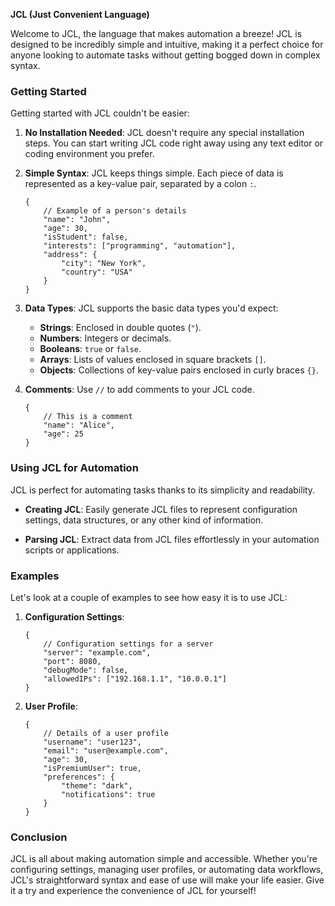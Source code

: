 **JCL (Just Convenient Language)**

Welcome to JCL, the language that makes automation a breeze! JCL is designed to be incredibly simple and intuitive, making it a perfect choice for anyone looking to automate tasks without getting bogged down in complex syntax.

### Getting Started

Getting started with JCL couldn't be easier:

1. **No Installation Needed**: JCL doesn't require any special installation steps. You can start writing JCL code right away using any text editor or coding environment you prefer.

2. **Simple Syntax**: JCL keeps things simple. Each piece of data is represented as a key-value pair, separated by a colon `:`.

    ```jcl
    {
        // Example of a person's details
        "name": "John",
        "age": 30,
        "isStudent": false,
        "interests": ["programming", "automation"],
        "address": {
            "city": "New York",
            "country": "USA"
        }
    }
    ```

3. **Data Types**: JCL supports the basic data types you'd expect:
   - **Strings**: Enclosed in double quotes (`"`).
   - **Numbers**: Integers or decimals.
   - **Booleans**: `true` or `false`.
   - **Arrays**: Lists of values enclosed in square brackets `[]`.
   - **Objects**: Collections of key-value pairs enclosed in curly braces `{}`.

4. **Comments**: Use `//` to add comments to your JCL code.

    ```jcl
    {
        // This is a comment
        "name": "Alice",
        "age": 25
    }
    ```

### Using JCL for Automation

JCL is perfect for automating tasks thanks to its simplicity and readability.

- **Creating JCL**: Easily generate JCL files to represent configuration settings, data structures, or any other kind of information.

- **Parsing JCL**: Extract data from JCL files effortlessly in your automation scripts or applications.

### Examples

Let's look at a couple of examples to see how easy it is to use JCL:

1. **Configuration Settings**:

    ```jcl
    {
        // Configuration settings for a server
        "server": "example.com",
        "port": 8080,
        "debugMode": false,
        "allowedIPs": ["192.168.1.1", "10.0.0.1"]
    }
    ```

2. **User Profile**:

    ```jcl
    {
        // Details of a user profile
        "username": "user123",
        "email": "user@example.com",
        "age": 30,
        "isPremiumUser": true,
        "preferences": {
            "theme": "dark",
            "notifications": true
        }
    }
    ```

### Conclusion

JCL is all about making automation simple and accessible. Whether you're configuring settings, managing user profiles, or automating data workflows, JCL's straightforward syntax and ease of use will make your life easier. Give it a try and experience the convenience of JCL for yourself!